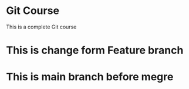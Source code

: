 # Git Course
This is a complete Git course

# This is change form Feature branch
# This is main branch before megre